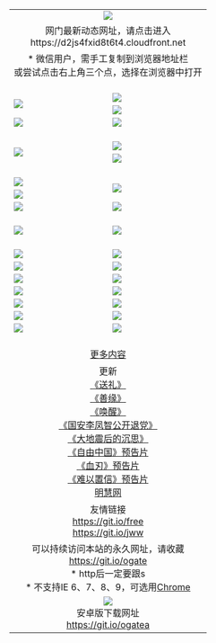 ﻿<table>
  <tr></tr>
  <tr><td colspan=2 align=center><img src="https://cloud.githubusercontent.com/assets/11880933/13434984/f430fae2-e012-11e5-814f-c2df1e82b247.jpg" /></td></tr>
  <tr><td colspan=2 align=center>网门最新动态网址，请点击进入
<br>https://d2js4fxid8t6t4.cloudfront.net
    </td>
  </tr>
  <tr>
    <td colspan=2 align=center>* 微信用户，需手工复制到浏览器地址栏<br>或尝试点击右上角三个点，选择在浏览器中打开
    <!--br>* IE6打开动态网址须在选项中勾选TLS 1.0--></td>
  </tr>
  <tr height="20">
  <tr>
    <td rowspan=2><a href="https://d2js4fxid8t6t4.cloudfront.net/ogUP.aspx?name=11DKC.mp4&list=11DKC" target="_blank"><img src="https://d2js4fxid8t6t4.cloudfront.net/Up/11DKC1.jpg" /></a></td> 
    <td><div><a href="https://d2js4fxid8t6t4.cloudfront.net/ogUP.aspx?name=LRWS.mp4&list=LRWS" target="_blank"><img src="https://d2js4fxid8t6t4.cloudfront.net/Up/LRWS.jpg" /></a></td>
   </tr>
  <tr>
    <td><a href="https://d2js4fxid8t6t4.cloudfront.net/ogNiceVedio.aspx" target="_blank"><img src="https://d2js4fxid8t6t4.cloudfront.net/Up/11TGKDY.jpg" /></a></td>
  </tr>
  <tr>
    <td><a href="https://d2js4fxid8t6t4.cloudfront.net/ogUP.aspx?name=_EA/%CA%AE%C4%EA.mp4&count=http://odisk.org/Up/_EA/%CA%AE%C4%EA.mp4;http://odisk.org/Up/_EE/%CC%CE%B8%E7%D9%A9%B5%E7%D3%B0%A3%BA%CA%AE%C4%EA.mp4|2|%CA%AE%C4%EA|%D5%FD%C6%AC;%CC%CE%B8%E7%D9%A9%B5%E7%D3%B0" target="_blank"><img src="https://d2js4fxid8t6t4.cloudfront.net/Up/_EA/%E5%8D%81%E5%B9%B4_135.jpg" /></a></td>
    <td><a href="https://d2js4fxid8t6t4.cloudfront.net/ogUP.aspx?name=_EC%C9%FA%CB%C0%D3%EB%C2%D6%BB%D8.mp4&count=http://v.ifeng.com/documentary/discovery/201501/039bdca9-5c34-4796-b332-43b8f831efce.shtml;http://v.ifeng.com/documentary/society/201501/030cc825-2840-4536-a0b8-416c88375055.shtml;http://v.ifeng.com/documentary/society/201501/03a412f8-32ec-4e18-81ba-98acf64ec1ca.shtml;http://v.ifeng.com/documentary/society/201501/03c58012-8e01-456a-9097-615b3b24a709.shtml|4|%C9%FA%CB%C0%D3%EB%C2%D6%BB%D8" target="_blank"><img src="https://d2js4fxid8t6t4.cloudfront.net/Up/_EC/%E7%94%9F%E6%AD%BB%E4%B8%8E%E8%BD%AE%E5%9B%9E_135.jpg" /></a></td>
  </tr>
  <tr height="20">
  <tr>
    <td rowspan=2><a href="https://d2js4fxid8t6t4.cloudfront.net/ogUP.aspx?name=4EE/DJ.mp4&list=4EEDJ" target="_blank"><img src="https://d2js4fxid8t6t4.cloudfront.net/Up/4EE/DJ140.jpg"/></a></td>
    <td><a href="https://d2js4fxid8t6t4.cloudfront.net/ogUP.aspx?name=4EE/ZG.mp4&list=4EEZG" target="_blank"><img src="https://d2js4fxid8t6t4.cloudfront.net/Up/4EE/ZG0.jpg"/></a></td>
    <!--td><a href="https://d2js4fxid8t6t4.cloudfront.net/ogUP.aspx?name=4EE/QQ.mp4&list=4EEQQ" target="_blank"><img src="https://d2js4fxid8t6t4.cloudfront.net/Up/4EE/QQ0.jpg"/></a></td>
    <td><a href="https://d2js4fxid8t6t4.cloudfront.net/ogUP.aspx?name=4EE/HQ.mp4&list=4EEHQ" target="_blank"><img src="https://d2js4fxid8t6t4.cloudfront.net/Up/4EE/HQ0.jpg"/></a></td-->
  </tr>
  <tr>
    <td><a href="https://d2js4fxid8t6t4.cloudfront.net/onCO.aspx?list=XWPL&mode=m" target="_blank"><img src="https://d2js4fxid8t6t4.cloudfront.net/Up/0WZTT.jpg" /></a></td> 
  </tr>
  <tr height="20">
  <tr>
    <td><a href="https://d2js4fxid8t6t4.cloudfront.net/ogUP.aspx?name=JQR.mp4&count=2" target="_blank"><img src="https://d2js4fxid8t6t4.cloudfront.net/Up/JQR.jpg" /></a></td>   
    <td rowspan=2><a href="https://d2js4fxid8t6t4.cloudfront.net/ogUP.aspx?name=JP.mp4&count=9" target="_blank"><img src="https://d2js4fxid8t6t4.cloudfront.net/Up/JP.jpg" /></td>
  </tr>
  <tr>
    <td><a href="https://d2js4fxid8t6t4.cloudfront.net/ogUP.aspx?name=WH.mp4" target="_blank"><img src="https://d2js4fxid8t6t4.cloudfront.net/Up/WH.jpg" /></a></td>
  </tr>
  <tr>
    <td><a href="https://d2js4fxid8t6t4.cloudfront.net/ogUP.aspx?name=SSZJ.mp4&list=SSZJ" target="_blank"><img src="https://d2js4fxid8t6t4.cloudfront.net/Up/SSZJ.jpg" /></a></td>
    <td><a href="https://d2js4fxid8t6t4.cloudfront.net/ogUP.aspx?name=WLSH.mp4&count=2" target="_blank"><img src="https://d2js4fxid8t6t4.cloudfront.net/Up/WLSH.jpg" /></a</td>
  </tr>
  <tr height="20">
  <tr>
    <td><a href="https://d2js4fxid8t6t4.cloudfront.net/ogUP.aspx?name=ZY.mp4&count=2015|16" target="_blank"><img src="https://d2js4fxid8t6t4.cloudfront.net/Up/ZY.jpg" /></a</td>
    <td><a href="https://d2js4fxid8t6t4.cloudfront.net/ogUP.aspx?name=XTFY.mp4&count=B|2,A|24" target="_blank"><img src="https://d2js4fxid8t6t4.cloudfront.net/Up/XTFY.jpg" /></a></td>
  </tr>
  <tr height="20">
  </tr>
  <!--tr>
    <td><a href="https://d2js4fxid8t6t4.cloudfront.net/ogUP.aspx?name=4EE/GX.mp4&list=4EEGX" target="_blank"><img src="https://d2js4fxid8t6t4.cloudfront.net/Up/4EE/GX0.jpg"/></a></td>
    <td><a href="https://d2js4fxid8t6t4.cloudfront.net/ogUP.aspx?name=4EE/HD.mp4&list=4EEHD" target="_blank"><img src="https://d2js4fxid8t6t4.cloudfront.net/Up/4EE/HD0.jpg"/></a></td>
  </tr>
  <tr>
    <td><a href="https://d2js4fxid8t6t4.cloudfront.net/ogUP.aspx?name=4EE/TX.mp4&list=4EETX" target="_blank"><img src="https://d2js4fxid8t6t4.cloudfront.net/Up/4EE/TX0.jpg"/></a></td>
    <td><a href="https://d2js4fxid8t6t4.cloudfront.net/ogUP.aspx?name=4EE/WZ.mp4&list=4EEWZ" target="_blank"><img src="https://d2js4fxid8t6t4.cloudfront.net/Up/4EE/WZ0.jpg"/></a></td>
  </tr-->
  <tr>
    <td><a href="https://d2js4fxid8t6t4.cloudfront.net/onUP.aspx?name=https://d1ni6yqhqrtjo7.cloudfront.net/" target="_blank"><img src="https://d2js4fxid8t6t4.cloudfront.net/Up/0DTW.jpg"/></a></td>
    <td><a href="https://d2js4fxid8t6t4.cloudfront.net/onUP.aspx?name=https://d240ns8up8earz.cloudfront.net/acenter/" target="_blank"><img src="https://d2js4fxid8t6t4.cloudfront.net/Up/0TDW.jpg" /></a></td>
  </tr>
  <tr>
    <td><a href="https://d2js4fxid8t6t4.cloudfront.net/onUP.aspx?name=https://d4508d6vomz2p.cloudfront.net/gb/nsc413.htm" target="_blank"><img src="https://d2js4fxid8t6t4.cloudfront.net/Up/0DJY.jpg" /></a></td>
    <td><a href="https://d2js4fxid8t6t4.cloudfront.net/onUP.aspx?name=https://d4apjbhkuxer1.cloudfront.net/xtr/gb/prog204.html" target="_blank"><img src="https://d2js4fxid8t6t4.cloudfront.net/Up/0XTR.jpg" /></a></td>
  </tr>
  <tr>
    <td><a href="https://d2js4fxid8t6t4.cloudfront.net/onUP.aspx?name=https://d3aj00iefsmfgc.cloudfront.net/" target="_blank"><img src="https://d2js4fxid8t6t4.cloudfront.net/Up/0MHW.jpg" /></a></td>
    <td><a href="https://d2js4fxid8t6t4.cloudfront.net/onUP.aspx?name=https://d20wz7qt14x5d2.cloudfront.net/" target="_blank"><img src="https://d2js4fxid8t6t4.cloudfront.net/Up/0ZJW.jpg" /></a></td>
  </tr>
  <tr>
    <td><a href="https://d2js4fxid8t6t4.cloudfront.net/ogUP.aspx?name=0FG.zip" target="_blank"><img src="https://d2js4fxid8t6t4.cloudfront.net/Up/0FG.jpg" /></a></td>
    <td><a href="https://d2js4fxid8t6t4.cloudfront.net/ogUP.aspx?name=0FGA.apk" target="_blank"><img src="https://d2js4fxid8t6t4.cloudfront.net/Up/0FGA.jpg" /></a></td>
  </tr>
  <tr>
    <td><a href="https://d2js4fxid8t6t4.cloudfront.net/ogUP.aspx?name=0U.zip" target="_blank"><img src="https://d2js4fxid8t6t4.cloudfront.net/Up/0U.jpg" /></a></td>
    <td><a href="https://d2js4fxid8t6t4.cloudfront.net/ogUP.aspx?name=0UA.apk" target="_blank"><img src="https://d2js4fxid8t6t4.cloudfront.net/Up/0UA.jpg" /></a></td>
  </tr>
  <tr>
    <td><a href="https://d2js4fxid8t6t4.cloudfront.net/ogUP.aspx?name=0iPPOTV.zip" target="_blank"><img src="https://d2js4fxid8t6t4.cloudfront.net/Up/0iPPOTV.jpg" /></a></td>
    <td><a href="https://d2js4fxid8t6t4.cloudfront.net/ogUP.aspx?name=0iNTD.apk" target="_blank"><img src="https://d2js4fxid8t6t4.cloudfront.net/Up/0iNTD.jpg" /></a></td>
  </tr>
  <!--tr>
    <td><a href="https://d2js4fxid8t6t4.cloudfront.net/ogNice.aspx" target="_blank"><img src="https://d2js4fxid8t6t4.cloudfront.net/Up/0WCYY.jpg" /></a></td>
    <td><a href="https://d2js4fxid8t6t4.cloudfront.net/onCO.aspx?list=XWPL&mode=m" target="_blank"><img src="https://d2js4fxid8t6t4.cloudfront.net/Up/0WZTT.jpg" /></a></td> 
  </tr-->
  <tr>
    <td><a href="https://d2js4fxid8t6t4.cloudfront.net/ogDY.aspx" target="_blank"><img src="https://d2js4fxid8t6t4.cloudfront.net/Up/0FK.jpg" /></a></td>
    <td><a href="https://d2js4fxid8t6t4.cloudfront.net/ogST.aspx" target="_blank"><img src="https://d2js4fxid8t6t4.cloudfront.net/Up/0ST.jpg" /></a></td> 
  </tr>
  <tr height="20">
  <tr>
    <td colspan=2 align=center><a href="https://d2js4fxid8t6t4.cloudfront.net/ogNice.aspx">更多内容</a>
    </td>
  </tr>
  <tr>
    <td colspan=2 align=center>更新<br>
      <a href="https://d2js4fxid8t6t4.cloudfront.net/ogUP.aspx?name=4ESL.mp4" target="_blank">《送礼》</a><br>
      <a href="https://d2js4fxid8t6t4.cloudfront.net/ogUP.aspx?name=4ESY.mp4" target="_blank">《善缘》</a><br>
      <a href="https://d2js4fxid8t6t4.cloudfront.net/ogUP.aspx?name=4EHX.mp4" target="_blank">《唤醒》</a><br>
      <a href="https://d2js4fxid8t6t4.cloudfront.net/ogUP.aspx?name=4LFZ.mp4" target="_blank">《国安李凤智公开退党》</a><br>
      <a href="https://d2js4fxid8t6t4.cloudfront.net/ogUP.aspx?name=4DDZHDCS.mp4" target="_blank">《大地震后的沉思》</a><br>
      <a href="https://d2js4fxid8t6t4.cloudfront.net/ogUP.aspx?name=11ZYZG0.mp4" target="_blank">《自由中国》预告片</a><br>
      <a href="https://d2js4fxid8t6t4.cloudfront.net/ogUP.aspx?name=11XR.mp4" target="_blank">《血刃》预告片</a><br>
      <a href="https://d2js4fxid8t6t4.cloudfront.net/ogUP.aspx?name=11NYZX.mp4&count=2" target="_blank">《难以置信》预告片</a><br>
      <a href="https://d2js4fxid8t6t4.cloudfront.net/onUP.aspx?name=https://www.minghui.org/" target="_blank">明慧网</a>
    </td>
  </tr>
  <tr>
    <td colspan=2 align=center>友情链接<br>
      <a href="https://git.io/free" target="_blank">https://git.io/free</a><br>
      <a href="https://git.io/jww" target="_blank">https://git.io/jww</a>
    </td>
  </tr>
  <tr>
    <td colspan=2 align=center>可以持续访问本站的永久网址，请收藏<br/><a href="https://git.io/ogate" target="_blank">https://git.io/ogate</a><br/>* http后一定要跟s<br/>* 不支持IE 6、7、8、9，可选用<a href="https://d2js4fxid8t6t4.cloudfront.net/ogUP.aspx?name=0ChromePortable.zip">Chrome</a></td>
  </tr>
  <tr>
    <td colspan=2 align=center><a href="https://d2js4fxid8t6t4.cloudfront.net/ogUP.aspx?name=0oGate.apk" target="_blank"><img src="https://cloud.githubusercontent.com/assets/11880933/13720399/75e143ee-e842-11e5-9f0a-1421f423c80f.jpg" /></a><br>安卓版下载网址<br><a href="https://git.io/ogatea">https://git.io/ogatea</a></td>
  </tr>
  <!--tr>
    <td colspan=2 align=center>可能失效的动态网址
    </td>
  </tr-->
</table>
